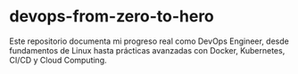 # devops-from-zero-to-hero
Este repositorio documenta mi progreso real como DevOps Engineer, desde fundamentos de Linux hasta prácticas avanzadas con Docker, Kubernetes, CI/CD y Cloud Computing.
